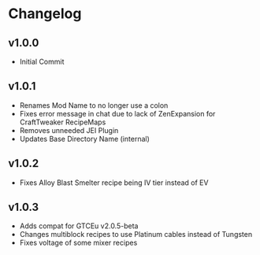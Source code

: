 # Changelog

## v1.0.0
 * Initial Commit

## v1.0.1
 * Renames Mod Name to no longer use a colon
 * Fixes error message in chat due to lack of ZenExpansion for CraftTweaker RecipeMaps
 * Removes unneeded JEI Plugin
 * Updates Base Directory Name (internal)

## v1.0.2
 * Fixes Alloy Blast Smelter recipe being IV tier instead of EV

## v1.0.3
 * Adds compat for GTCEu v2.0.5-beta
 * Changes multiblock recipes to use Platinum cables instead of Tungsten
 * Fixes voltage of some mixer recipes
